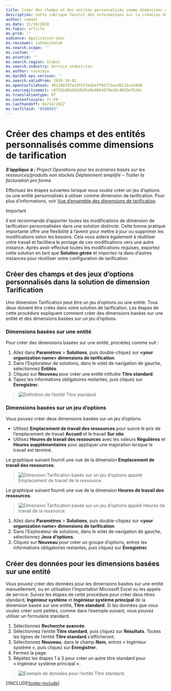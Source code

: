 ```yaml
---
title: Créer des champs et des entités personnalisés comme dimensions de tarification
description: Cette rubrique fournit des informations sur la création de groupes d’options ou d’entités personnalisé(es).
author: rumant
ms.date: 11/18/2020
ms.topic: article
ms.prod: ''
audience: Application User
ms.reviewer: johnmichalak
ms.search.scope: ''
ms.custom: ''
ms.assetid: ''
ms.search.region: Global
ms.search.industry: Service industries
ms.author: suvaidya
ms.dyn365.ops.version: ''
ms.search.validFrom: 2020-10-01
ms.openlocfilehash: 4912087d7a19f5f342beff94723acd6131ce2dd8
ms.sourcegitcommit: c0792bd65d92db25e0e8864879a19c4b93efb10c
ms.translationtype: HT
ms.contentlocale: fr-FR
ms.lasthandoff: 04/14/2022
ms.locfileid: "8580683"
---
```

# <a name="create-custom-fields-and-entities-as-pricing-dimensions"></a>Créer des champs et des entités personnalisés comme dimensions de tarification

_**S’applique à :** Project Operations pour les scénarios basés sur les ressources/produits non stockés Déploiement simplifié – Traiter la facturation pro forma_

Effectuez les étapes suivantes lorsque vous voulez créer un jeu d’options ou une entité personnalisés à utiliser comme dimension de tarification. Pour plus d’informations, voir [Vue d’ensemble des dimensions de tarification](pricing-dimensions-overview.md).  

> [!IMPORTANT]
> Il est recommandé d’apporter toutes les modifications de dimension de tarification personnalisées dans une solution distincte. Cette bonne pratique importante offre une flexibilité à l’avenir pour mettre à jour ou supprimer les modifications selon les besoins. Cela vous aidera également à réutiliser votre travail et facilitera le portage de ces modifications vers une autre instance. Après avoir effectué toutes les modifications requises, exportez cette solution en tant que **Solution gérée** et importez-la dans d’autres instances pour réutiliser votre configuration de tarification.

  
## <a name="create-custom-fields-and-option-sets-in-the-pricing-dimension-solution"></a>Créer des champs et des jeux d’options personnalisés dans la solution de dimension Tarification

Une dimension Tarification peut être un jeu d’options ou une entité. Tous deux doivent être créés dans votre solution de tarification. Les étapes de cette procédure expliquent comment créer des dimensions basées sur une entité et des dimensions basées sur un jeu d’options.

### <a name="entity-based-dimensions"></a>Dimensions basées sur une entité
Pour créer des dimensions basées sur une entité, procédez comme suit :

1. Allez dans **Paramètres** > **Solutions**, puis double-cliquez sur **\<your organization name> dimensions de tarification**.
2. Dans l’Explorateur de solutions, dans le volet de navigation de gauche, sélectionnez **Entités**.
3. Cliquez sur **Nouveau** pour créer une entité intitulée **Titre standard**. 
4. Tapez les informations obligatoires restantes, puis cliquez sur **Enregistrer**.

> ![Définition de l’entité Titre standard.](media/Standard-Title-entity-definition.png)

### <a name="option-set-based-dimensions"></a>Dimensions basées sur un jeu d’options 
Vous pouvez créer deux dimensions basées sur un jeu d’options. 

- Utilisez **Emplacement de travail des ressources** pour suivre le prix de l’emplacement de travail **Accueil** et le travail **Sur site**. 
- Utilisez **Heures de travail des ressources** avec les valeurs **Régulières** et **Heures supplémentaires** pour appliquer une majoration lorsque le travail est terminé.

Le graphique suivant fournit une vue de la dimension **Emplacement de travail des ressources**. 

> ![Dimension Tarification basée sur un jeu d’options appelé Emplacement de travail de la ressource.](media/Option-set-PD-called-Resource-Work-Location.png)

Le graphique suivant fournit une vue de la dimension **Heures de travail des ressources**. 

> ![Dimension Tarification basée sur un jeu d’options appelé Heures de travail de la ressource.](media/Option-set-PD-called-Resource-Work-Hours.png)

1. Allez dans **Paramètres** > **Solutions**, puis double-cliquez sur **\<your organization name> dimensions de tarification**. 
2. Dans l’Explorateur de solutions, dans le volet de navigation de gauche, sélectionnez **Jeux d’options**. 
3. Cliquez sur **Nouveau** pour créer un groupe d’options, entrez les informations obligatoires restantes, puis cliquez sur **Enregistrer**.

## <a name="create-data-for-entity-based-dimensions"></a>Créer des données pour les dimensions basées sur une entité

Vous pouvez créer des données pour les dimensions basées sur une entité manuellement, ou en utilisation l’importation Microsoft Excel ou les appels de service. Suivez les étapes de cette procédure pour créer deux titres standard, **Ingénieur système** et **Ingénieur système principal** de la dimension basée sur une entité, **Titre standard**. Si les données que vous voulez créer sont petites, comme dans l’exemple suivant, vous pouvez utiliser un formulaire standard.

1. Sélectionnez **Recherche avancée**.
2. Sélectionnez l’entité **Titre standard**, puis cliquez sur **Résultats**. Toutes les lignes de l’entité **Titre standard** s’afficheront.
3. Sélectionnez **Nouveau**, dans le champ **Nom**, entrez « Ingénieur système », puis cliquez sur **Enregistrer**.
4. Fermez la page. 
5. Répétez les étapes 1 à 3 pour créer un autre titre standard pour « Ingénieur système principal ».

> ![Exemple de données pour l’entité Titre standard.](media/ST-data.png)


[!INCLUDE[footer-include](../includes/footer-banner.md)]